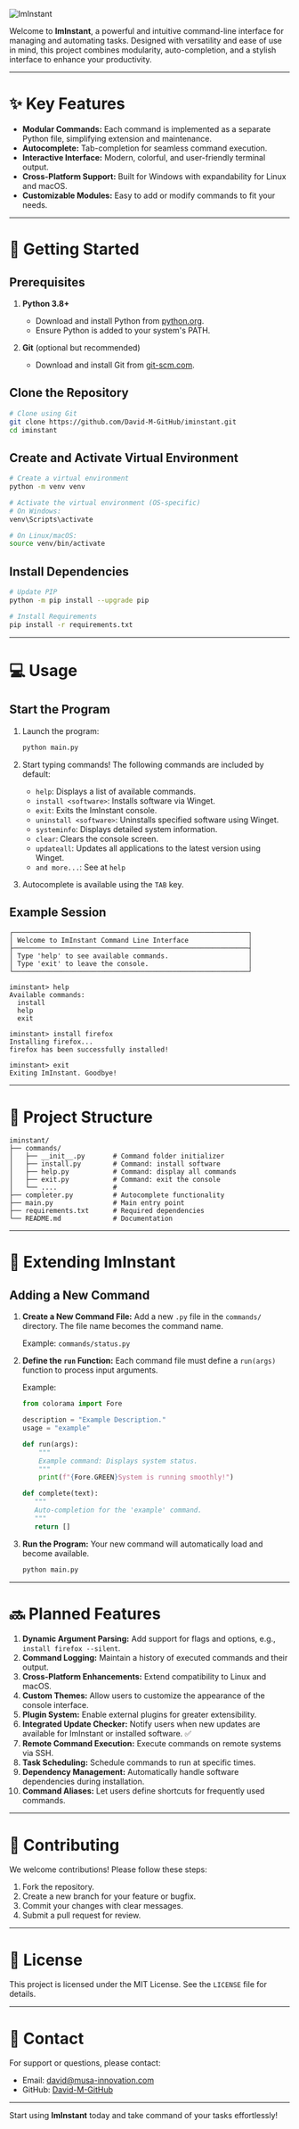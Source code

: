 ![ImInstant](./img/github-header-image.png)

Welcome to **ImInstant**, a powerful and intuitive command-line interface for managing and automating tasks. Designed with versatility and ease of use in mind, this project combines modularity, auto-completion, and a stylish interface to enhance your productivity.

---

# ✨ Key Features

- **Modular Commands:** Each command is implemented as a separate Python file, simplifying extension and maintenance.
- **Autocomplete:** Tab-completion for seamless command execution.
- **Interactive Interface:** Modern, colorful, and user-friendly terminal output.
- **Cross-Platform Support:** Built for Windows with expandability for Linux and macOS.
- **Customizable Modules:** Easy to add or modify commands to fit your needs.

---

# 🚀 Getting Started

## Prerequisites

1. **Python 3.8+**
   - Download and install Python from [python.org](https://www.python.org/).
   - Ensure Python is added to your system's PATH.

2. **Git** (optional but recommended)
   - Download and install Git from [git-scm.com](https://git-scm.com/).

## Clone the Repository

```bash
# Clone using Git
git clone https://github.com/David-M-GitHub/iminstant.git
cd iminstant
```

## Create and Activate Virtual Environment

```bash
# Create a virtual environment
python -m venv venv

# Activate the virtual environment (OS-specific)
# On Windows:
venv\Scripts\activate

# On Linux/macOS:
source venv/bin/activate
```

## Install Dependencies

```bash
# Update PIP
python -m pip install --upgrade pip

# Install Requirements
pip install -r requirements.txt
```

---

# 💻 Usage

## Start the Program

1. Launch the program:
   ```bash
   python main.py
   ```

2. Start typing commands! The following commands are included by default:
   - `help`: Displays a list of available commands.
   - `install <software>`: Installs software via Winget.
   - `exit`: Exits the ImInstant console.
   - `uninstall <software>`: Uninstalls specified software using Winget.
   - `systeminfo`: Displays detailed system information.
   - `clear`: Clears the console screen.
   - `updateall`: Updates all applications to the latest version using Winget.
   - `and more...`: See at `help`

3. Autocomplete is available using the `TAB` key.

## Example Session

```plaintext
┌───────────────────────────────────────────────────────────┐
│ Welcome to ImInstant Command Line Interface               │
├───────────────────────────────────────────────────────────┤
│ Type 'help' to see available commands.                    │
│ Type 'exit' to leave the console.                         │
└───────────────────────────────────────────────────────────┘

iminstant> help
Available commands:
  install
  help
  exit

iminstant> install firefox
Installing firefox...
firefox has been successfully installed!

iminstant> exit
Exiting ImInstant. Goodbye!
```

---

# 📂 Project Structure

```plaintext
iminstant/
├── commands/
│   ├── __init__.py       # Command folder initializer
│   ├── install.py        # Command: install software
│   ├── help.py           # Command: display all commands
│   ├── exit.py           # Command: exit the console
│   └── ....              #
├── completer.py          # Autocomplete functionality
├── main.py               # Main entry point
├── requirements.txt      # Required dependencies
└── README.md             # Documentation
```

---

# 🔧 Extending ImInstant

## Adding a New Command

1. **Create a New Command File:**
   Add a new `.py` file in the `commands/` directory. The file name becomes the command name.

   Example: `commands/status.py`

2. **Define the `run` Function:**
   Each command file must define a `run(args)` function to process input arguments.

   Example:
   ```python
   from colorama import Fore

   description = "Example Description."
   usage = "example"

   def run(args):
       """
       Example command: Displays system status.
       """
       print(f"{Fore.GREEN}System is running smoothly!")
   
   def complete(text):
      """
      Auto-completion for the 'example' command.
      """
      return []
   ```

3. **Run the Program:**
   Your new command will automatically load and become available.

   ```bash
   python main.py
   ```

---

# 🔜 Planned Features

1. **Dynamic Argument Parsing:** Add support for flags and options, e.g., `install firefox --silent`.
2. **Command Logging:** Maintain a history of executed commands and their output.
3. **Cross-Platform Enhancements:** Extend compatibility to Linux and macOS.
4. **Custom Themes:** Allow users to customize the appearance of the console interface.
5. **Plugin System:** Enable external plugins for greater extensibility.
6. **Integrated Update Checker:** Notify users when new updates are available for ImInstant or installed software. ✅ 
7. **Remote Command Execution:** Execute commands on remote systems via SSH.
8. **Task Scheduling:** Schedule commands to run at specific times.
9. **Dependency Management:** Automatically handle software dependencies during installation.
10. **Command Aliases:** Let users define shortcuts for frequently used commands.

---

# 🤝 Contributing

We welcome contributions! Please follow these steps:

1. Fork the repository.
2. Create a new branch for your feature or bugfix.
3. Commit your changes with clear messages.
4. Submit a pull request for review.

---

# 📓 License

This project is licensed under the MIT License. See the `LICENSE` file for details.

---

# 📧 Contact

For support or questions, please contact:

- Email: david@musa-innovation.com
- GitHub: [David-M-GitHub](https://github.com/David-M-GitHub)

---

Start using **ImInstant** today and take command of your tasks effortlessly!

